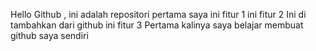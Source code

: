 Hello Github , ini adalah repositori pertama saya
ini fitur 1
ini fitur 2
Ini di tambahkan dari github
ini fitur 3
Pertama kalinya saya belajar membuat github saya sendiri